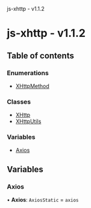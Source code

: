 js-xhttp - v1.1.2

# js-xhttp - v1.1.2

## Table of contents

### Enumerations

- [XHttpMethod](enums/XHttpMethod.md)

### Classes

- [XHttp](classes/XHttp.md)
- [XHttpUtils](classes/XHttpUtils.md)

### Variables

- [Axios](README.md#axios)

## Variables

### Axios

• **Axios**: `AxiosStatic` = `axios`
